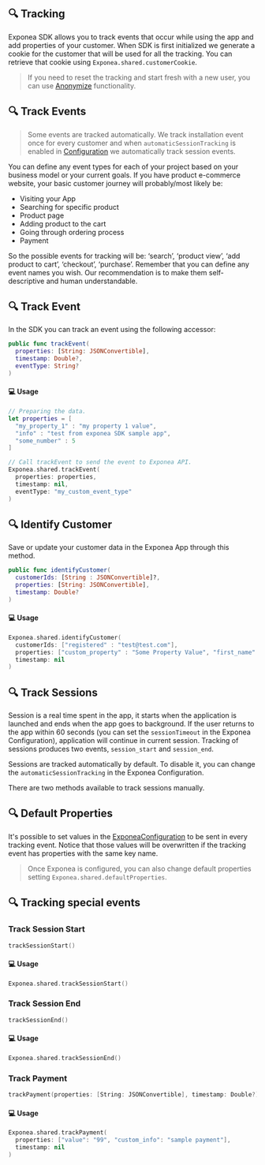 ## 🔍 Tracking
Exponea SDK allows you to track events that occur while using the app and add properties of your customer. When SDK is first initialized we generate a cookie for the customer that will be used for all the tracking. You can retrieve that cookie using `Exponea.shared.customerCookie`.

> If you need to reset the tracking and start fresh with a new user, you can use [Anonymize](./ANONYMIZE.md) functionality.

## 🔍 Track Events

> Some events are tracked automatically. We track installation event once for every customer and when `automaticSessionTracking` is enabled in [Configuration](./CONFIG.md) we automatically track session events.

You can define any event types for each of your project based on your business model or your current goals. If you have product e-commerce website, your basic customer journey will probably/most likely be:

* Visiting your App
* Searching for specific product
* Product page
* Adding product to the cart
* Going through ordering process
* Payment

So the possible events for tracking will be: ‘search’, ‘product view’, ‘add product to cart’, ‘checkout’, ‘purchase’. Remember that you can define any event names you wish. Our recommendation is to make them self-descriptive and human understandable.

## 🔍 Track Event

In the SDK you can track an event using the following accessor:

``` swift
public func trackEvent(
  properties: [String: JSONConvertible],
  timestamp: Double?,
  eventType: String?
)
```

#### 💻 Usage

``` swift
// Preparing the data.
let properties = [
  "my_property_1" : "my property 1 value",
  "info" : "test from exponea SDK sample app",
  "some_number" : 5
]

// Call trackEvent to send the event to Exponea API.
Exponea.shared.trackEvent(
  properties: properties,
  timestamp: nil,
  eventType: "my_custom_event_type"
)
```
        
## 🔍 Identify Customer

Save or update your customer data in the Exponea App through this method.

``` swift
public func identifyCustomer(
  customerIds: [String : JSONConvertible]?,
  properties: [String: JSONConvertible],
  timestamp: Double?
)
```

#### 💻 Usage

``` swift
Exponea.shared.identifyCustomer(
  customerIds: ["registered" : "test@test.com"],
  properties: ["custom_property" : "Some Property Value", "first_name" : "test"],
  timestamp: nil
)
```


## 🔍 Track Sessions

Session is a real time spent in the app, it starts when the application is launched and ends when the app goes to background. If the user returns to the app within 60 seconds (you can set the `sessionTimeout` in the Exponea Configuration), application will continue in current session. Tracking of sessions produces two events, `session_start` and `session_end`.

Sessions are tracked automatically by default. To disable it, you can change the `automaticSessionTracking` in the Exponea Configuration.

There are two methods available to track sessions manually.

## 🔍 Default Properties

  It's possible to set values in the [ExponeaConfiguration](../Documentation/CONFIG.md) to be sent in every tracking event. Notice that those values will be overwritten if the tracking event has properties with the same key name.

  > Once Exponea is configured, you can also change default properties setting `Exponea.shared.defaultProperties`.

## 🔍 Tracking special events

### Track Session Start

``` swift
trackSessionStart()
```

#### 💻 Usage

``` swift
Exponea.shared.trackSessionStart()
```

### Track Session End

``` swift
trackSessionEnd()
```

#### 💻 Usage

``` swift
Exponea.shared.trackSessionEnd()
```

### Track Payment

``` swift
trackPayment(properties: [String: JSONConvertible], timestamp: Double?)
```

#### 💻 Usage

``` swift
Exponea.shared.trackPayment(
  properties: ["value": "99", "custom_info": "sample payment"],
  timestamp: nil
)
```
